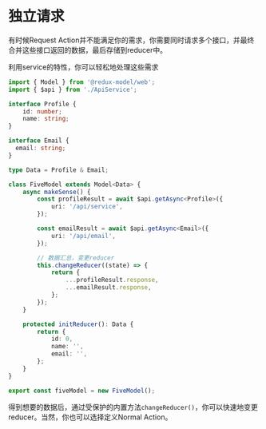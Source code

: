 # 独立请求
有时候Request Action并不能满足你的需求，你需要同时请求多个接口，并最终合并这些接口返回的数据，最后存储到reducer中。

利用service的特性，你可以轻松地处理这些需求

```typescript
import { Model } from '@redux-model/web';
import { $api } from './ApiService';

interface Profile {
    id: number;
    name: string;
}

interface Email {
  email: string;
}

type Data = Profile & Email;

class FiveModel extends Model<Data> {
    async makeSense() {
        const profileResult = await $api.getAsync<Profile>({
            uri: '/api/service',
        });

        const emailResult = await $api.getAsync<Email>({
            uri: '/api/email',
        });

        // 数据汇总，变更reducer
        this.changeReducer((state) => {
            return {
                ...profileResult.response,
                ...emailResult.response,
            };
        });
    }

    protected initReducer(): Data {
        return {
            id: 0,
            name: '',
            email: '',
        };
    }
}

export const fiveModel = new FiveModel();
```

得到想要的数据后，通过受保护的内置方法`changeReducer()`，你可以快速地变更reducer。当然，你也可以选择定义Normal Action。
